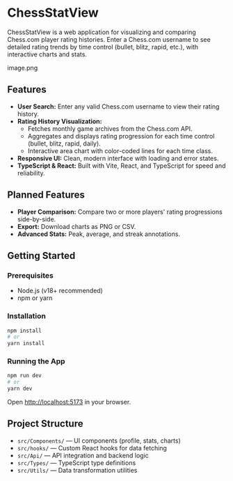 # ChessStatView

ChessStatView is a web application for visualizing and comparing Chess.com player rating histories. Enter a Chess.com username to see detailed rating trends by time control (bullet, blitz, rapid, etc.), with interactive charts and stats.

image.png


## Features

- **User Search:** Enter any valid Chess.com username to view their rating history.
- **Rating History Visualization:**
  - Fetches monthly game archives from the Chess.com API.
  - Aggregates and displays rating progression for each time control (bullet, blitz, rapid, daily).
  - Interactive area chart with color-coded lines for each time class.
- **Responsive UI:** Clean, modern interface with loading and error states.
- **TypeScript & React:** Built with Vite, React, and TypeScript for speed and reliability.

## Planned Features
- **Player Comparison:** Compare two or more players' rating progressions side-by-side.
- **Export:** Download charts as PNG or CSV.
- **Advanced Stats:** Peak, average, and streak annotations.

## Getting Started

### Prerequisites
- Node.js (v18+ recommended)
- npm or yarn

### Installation

```bash
npm install
# or
yarn install
```

### Running the App

```bash
npm run dev
# or
yarn dev
```

Open [http://localhost:5173](http://localhost:5173) in your browser.

## Project Structure

- `src/Components/` — UI components (profile, stats, charts)
- `src/hooks/` — Custom React hooks for data fetching
- `src/Api/` — API integration and backend logic
- `src/Types/` — TypeScript type definitions
- `src/Utils/` — Data transformation utilities


